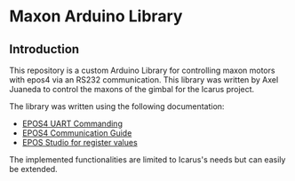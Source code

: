 # Maxon Arduino Library

## Introduction

This repository is a custom Arduino Library for controlling maxon motors with epos4 via an RS232 communication. 
This library was written by Axel Juaneda to control the maxons of the gimbal for the Icarus project. 

The library was written using the following documentation:
- [EPOS4 UART Commanding](https://support.maxongroup.com/hc/fr/article_attachments/360018969133)
- [EPOS4 Communication Guide](https://www.maxongroup.com/medias/sys_master/root/8834324922398/EPOS4-Communication-Guide-En.pdf)
- [EPOS Studio for register values](https://www.maxongroup.com/fr-ch/entrainements-et-systemes/commandes/commandes-de-positionnement)

The implemented functionalities are limited to Icarus's needs but can easily be extended.
